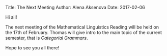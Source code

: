 Title: The Next Meeting
Author: Alena Aksenova
Date: 2017-02-06

Hi all!

The next meeting of the Mathematical Linguistics Reading will be held on the 17th of February. Thomas will give intro to the main topic of the current semester, that is *Categorial Grammars*.

Hope to see you all there!